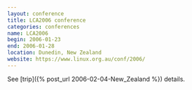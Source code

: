 ```yaml
---
layout: conference
title: LCA2006 conference
categories: conferences
name: LCA2006
begin: 2006-01-23
end: 2006-01-28
location: Dunedin, New Zealand
website: https://www.linux.org.au/conf/2006/
---
```


See [trip]({% post_url 2006-02-04-New_Zealand %}) details.
